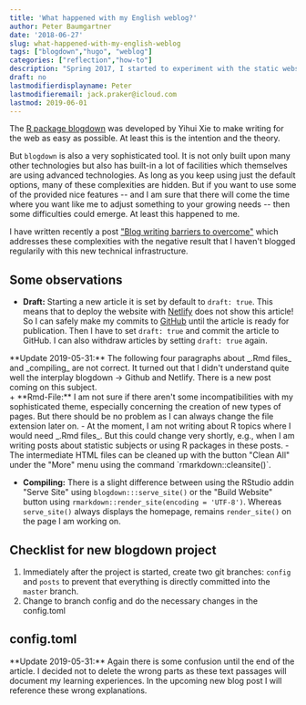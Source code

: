 ```yaml
---
title: 'What happened with my English weblog?'
author: Peter Baumgartner
date: '2018-06-27'
slug: what-happened-with-my-english-weblog
tags: ["blogdown","hugo", "weblog"]
categories: ["reflection","how-to"]
description: "Spring 2017, I started to experiment with the static website generator `Hugo` in alliance with the R package `blogdown` to publish weblogs post written in English. I planned to write, but after one year I have to say that it didn't turn out the way I have projected it."
draft: no
lastmodifierdisplayname: Peter
lastmodifieremail: jack.praker@icloud.com
lastmod: 2019-06-01
---
```

The <a href="https://bookdown.org/yihui/blogdown/">R package blogdown</a> was developed by Yihui Xie to make writing for the web as easy as possible. At least this is the intention and the theory. 

But `blogdown` is also a very sophisticated tool. It is not only built upon many other technologies but also has built-in a lot of facilities which themselves are using advanced technologies. As long as you keep using just the default options, many of these complexities are hidden. But if you want to use some of the provided nice features -- and I am sure that there will come the time where you want like me to adjust something to your growing needs -- then some difficulties could emerge. At least this happened to me.

<div class="alert alert-info" role="alert">
I have written recently a post <a href="/2019/05/31/blog-writing-barriers-to-overcome/" class="alert-link">"Blog writing barriers to overcome"</a> which addresses these complexities with the negative result that I haven't blogged regularily with this new technical infrastructure.
</div>

## Some observations

+ **Draft:** Starting a new article it is set by default to `draft: true`. This means that to deploy the website with <a href="https://www.netlify.com/">Netlify</a> does not show this article! So I can safely make my commits to <a href="https://github.com/">GitHub</a> until the article is ready for publication. Then I have to set `draft: true` and commit the article to GitHub. I can also withdraw articles by setting `draft: true` again.

<div class="alert alert-danger" role="alert">
**Update 2019-05-31:** The following four paragraphs about _.Rmd files_ and _compiling_ are not correct. It turned out that I didn't understand quite well the interplay blogdown -> Github and Netlify. There is a new post coming on this subject.
</div>
+ **Rmd-File:** I am not sure if there aren't some incompatibilities with my sophisticated theme, especially concerning the creation of new types of pages. But there should be no problem as I can always change the file extension later on. 
        - At the moment, I am not writing about R topics where I would need _.Rmd files_. But this could change very shortly, e.g., when I am writing posts about statistic subjects or using R packages in these posts. 
        - The intermediate HTML files can be cleaned up with the button "Clean All" under the "More" menu using the command `rmarkdown::cleansite()`.

+ **Compiling:** There is a slight difference between using the RStudio addin "Serve Site" using `blogdown:::serve_site()` or the "Build Website" button using `rmarkdown::render_site(encoding = 'UTF-8')`. Whereas `serve_site()` always displays the homepage, remains `render_site()` on the page I am working on.

## Checklist for new blogdown project

1. Immediately after the project is started, create two git branches: `config` and `posts` to prevent that everything is directly committed into the `master` branch.
2. Change to branch config and do the necessary changes in the config.toml

## config.toml

<div class="alert alert-danger" role="alert">
**Update 2019-05-31:** Again there is some confusion until the end of the article. I decided not to delete the wrong parts as these text passages will document my learning experiences. In the upcoming new blog post I will reference these wrong explanations.
</div>
